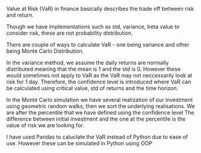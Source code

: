 Value at Risk (VaR) in finance basically describes the trade off between risk and return.

Though we have implementations such as std, variance, beta value to consider risk, these are not probability distribution.

There are couple of ways to calculate VaR - one being variance and other being Monte Carlo Distribution. 

In the variance method, we assume the daily returns are normally distributed meaning that the mean is 1 and the std is 0. However these would sometimes not apply to VaR as the VaR may not neccessarily look at risk for 1 day. 
Therefore, the confidence level is introduced where VaR can be calculated using critical value, std of returns and the time horizon. 

In the Monte Carlo simulation we have several realization of our investment using geometric random walks, then we sort the underlying realisations. We are after the percentile that we have defined using the confidence level
The difference between initial investment and the one at the percentile is the value of risk we are looking for. 

I have used Pandas to caluclate the VaR instead of Python due to ease of use. However these can be simulated in Python using OOP
